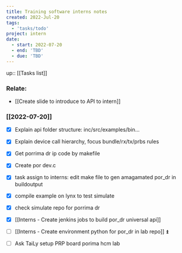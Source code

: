```yaml
---
title: Training software interns notes
created: 2022-Jul-20
tags:
  - 'tasks/todo'
project: intern
date:
  - start: 2022-07-20
  - end: 'TBD'
  - due: 'TBD'
---
```

up:: [[Tasks list]]

### Relate:
- [[Create slide to introduce to API to intern]]

### [[2022-07-20]]
- [x] Explain api folder structure: inc/src/examples/bin...
- [x] Explain device call hierarchy, focus bundle/rx/tx/prbs rules
- [x] Get porrima dr ip code by makefile
- [x] Create por dev.c
- [x] task assign to interns: edit make file to gen amagamated por_dr in buildoutput
- [x] compile example on lynx to test simulate
- [x] check simulate repo for porrima dr
- [x] [[Interns - Create jenkins jobs to build por_dr universal api]]
- [ ] [[Interns - Create environment python for por_dr in lab repo]] ⏫ 
- [ ] Ask TaiLy setup PRP board porima hcm lab




